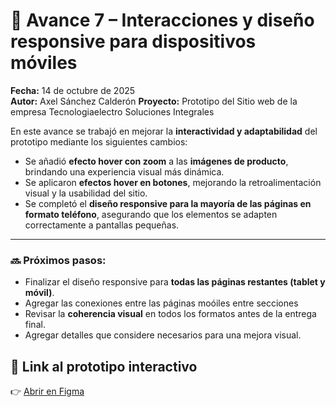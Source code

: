 # 📱 Avance 7 – Interacciones y diseño responsive para dispositivos móviles

**Fecha:** 14 de octubre de 2025  
**Autor:** Axel Sánchez Calderón
**Proyecto:** Prototipo del Sitio web de la empresa Tecnologiaelectro Soluciones Integrales

En este avance se trabajó en mejorar la **interactividad y adaptabilidad** del prototipo mediante los siguientes cambios:

- Se añadió **efecto hover con zoom** a las **imágenes de producto**, brindando una experiencia visual más dinámica.  
- Se aplicaron **efectos hover en botones**, mejorando la retroalimentación visual y la usabilidad del sitio.  
- Se completó el **diseño responsive para la mayoría de las páginas en formato teléfono**, asegurando que los elementos se adapten correctamente a pantallas pequeñas.

---

### 🔜 Próximos pasos:
- Finalizar el diseño responsive para **todas las páginas restantes (tablet y móvil)**.  
- Agregar las conexiones entre las páginas moóiles entre secciones 
- Revisar la **coherencia visual** en todos los formatos antes de la entrega final.
- Agregar detalles que considere necesarios para una mejora visual.

## 🎨 Link al prototipo interactivo
👉 [Abrir en Figma](https://www.figma.com/design/O8OjWDThpciVuCIICeE91T/Sin-t%C3%ADtulo?node-id=0-1&t=H2XpFU0pnGkumloz-1)

